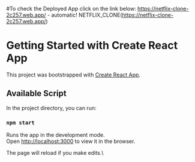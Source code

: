 #To check the Deployed App click on the link below: 
https://netflix-clone-2c257.web.app/ - automatic!
NETFLIX_CLONE(https://netflix-clone-2c257.web.app/)

# Getting Started with Create React App

This project was bootstrapped with [Create React App](https://github.com/facebook/create-react-app).

## Available Script

In the project directory, you can run:

### `npm start`

Runs the app in the development mode.\
Open [http://localhost:3000](http://localhost:3000) to view it in the browser.

The page will reload if you make edits.\

